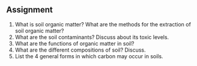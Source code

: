 ## Assignment


<ol>
  <li>What is soil organic matter? What are the methods for the extraction of soil organic matter?</li>
  <li>What are the soil contaminants? Discuss about its toxic levels.</li>
  <li>What are the functions of organic matter in soil?</li>
  <li>What are the different compositions of soil? Discuss.</li>
  <li>List the 4 general forms in which carbon may occur in soils.</li>
</ol>

